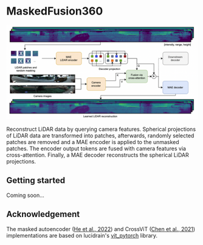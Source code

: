 # MaskedFusion360
![Model architecture](masked-fusion-360.png)

Reconstruct LiDAR data by querying camera features. Spherical projections of LiDAR data are transformed into patches, afterwards, randomly selected patches are removed and a MAE encoder is applied to the unmasked patches. The encoder output tokens are fused with camera features via cross-attention. Finally, a MAE decoder reconstructs the spherical LiDAR projections.

## Getting started
Coming soon...

## Acknowledgement
The masked autoencoder ([He et al., 2022](https://arxiv.org/abs/2111.06377)) and CrossViT ([Chen et al., 2021](https://arxiv.org/abs/2103.14899)) implementations are based on lucidrain's [vit_pytorch](https://github.com/lucidrains/vit-pytorch) library. 
